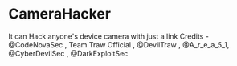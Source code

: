 # CameraHacker
It can Hack anyone's device camera with just a link
Credits - @CodeNovaSec , Team Traw Official , @DevilTraw , @A_r_e_a_5_1, @CyberDevilSec , @DarkExploitSec

